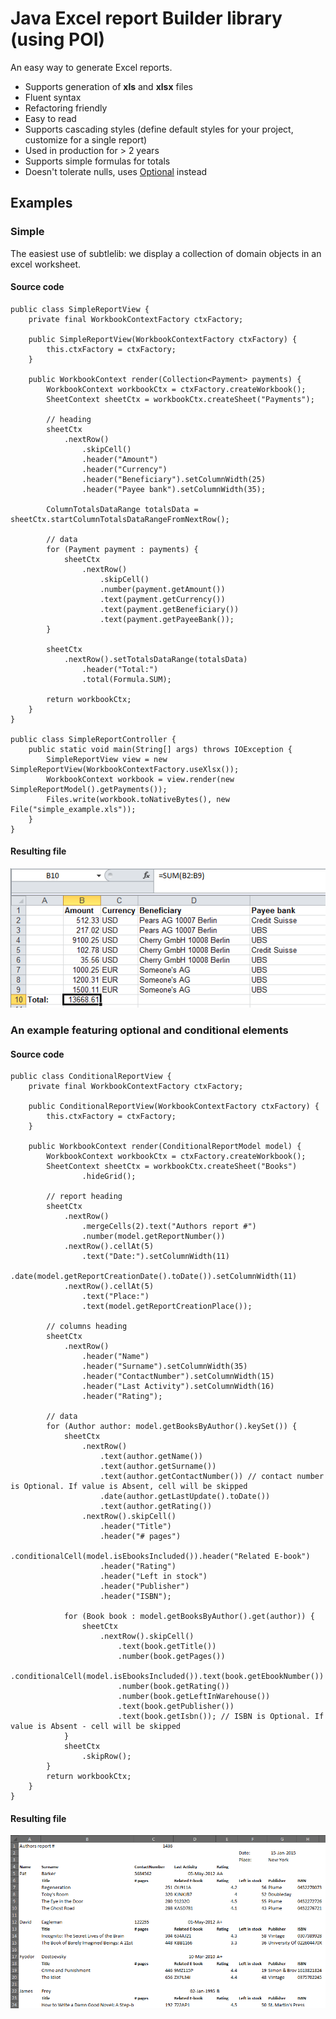 Java Excel report Builder library (using POI)
===

An easy way to generate Excel reports.
- Supports generation of **xls** and **xlsx** files
- Fluent syntax
- Refactoring friendly
- Easy to read
- Supports cascading styles (define default styles for your project, customize for a single report)
- Used in production for > 2 years
- Supports simple formulas for totals
- Doesn't tolerate nulls, uses [Optional](https://code.google.com/p/guava-libraries/wiki/UsingAndAvoidingNullExplained) instead

## Examples
### Simple
The easiest use of subtlelib: we display a collection of domain objects in an excel worksheet.

#### Source code
    public class SimpleReportView {
        private final WorkbookContextFactory ctxFactory;

        public SimpleReportView(WorkbookContextFactory ctxFactory) {
            this.ctxFactory = ctxFactory;
        }

        public WorkbookContext render(Collection<Payment> payments) {
            WorkbookContext workbookCtx = ctxFactory.createWorkbook();
            SheetContext sheetCtx = workbookCtx.createSheet("Payments");
    
            // heading
            sheetCtx
                .nextRow()
                    .skipCell()
                    .header("Amount")
                    .header("Currency")
                    .header("Beneficiary").setColumnWidth(25)
                    .header("Payee bank").setColumnWidth(35);
    
            ColumnTotalsDataRange totalsData = sheetCtx.startColumnTotalsDataRangeFromNextRow();
    
            // data
            for (Payment payment : payments) {
                sheetCtx
                    .nextRow()
                        .skipCell()
                        .number(payment.getAmount())
                        .text(payment.getCurrency())
                        .text(payment.getBeneficiary())
                        .text(payment.getPayeeBank());
            }
    
            sheetCtx
                .nextRow().setTotalsDataRange(totalsData)
                    .header("Total:")
                    .total(Formula.SUM);
    
            return workbookCtx;
        }
    }
    
    public class SimpleReportController {
        public static void main(String[] args) throws IOException {
            SimpleReportView view = new SimpleReportView(WorkbookContextFactory.useXlsx());
            WorkbookContext workbook = view.render(new SimpleReportModel().getPayments());
            Files.write(workbook.toNativeBytes(), new File("simple_example.xls"));
        }
    }
#### Resulting file    
![Simple example](/examples/images/example1.png)

### An example featuring optional and conditional elements
#### Source code
    public class ConditionalReportView {
        private final WorkbookContextFactory ctxFactory;

        public ConditionalReportView(WorkbookContextFactory ctxFactory) {
            this.ctxFactory = ctxFactory;
        }

        public WorkbookContext render(ConditionalReportModel model) {
            WorkbookContext workbookCtx = ctxFactory.createWorkbook();
            SheetContext sheetCtx = workbookCtx.createSheet("Books")
                    .hideGrid();

            // report heading
            sheetCtx
                .nextRow()
                    .mergeCells(2).text("Authors report #")
                    .number(model.getReportNumber())
                .nextRow().cellAt(5)
                    .text("Date:").setColumnWidth(11)
                    .date(model.getReportCreationDate().toDate()).setColumnWidth(11)
                .nextRow().cellAt(5)
                    .text("Place:")
                    .text(model.getReportCreationPlace());

            // columns heading
            sheetCtx
                .nextRow()
                    .header("Name")
                    .header("Surname").setColumnWidth(35)
                    .header("ContactNumber").setColumnWidth(15)
                    .header("Last Activity").setColumnWidth(16)
                    .header("Rating");

            // data
            for (Author author: model.getBooksByAuthor().keySet()) {
                sheetCtx
                    .nextRow()
                        .text(author.getName())
                        .text(author.getSurname())
                        .text(author.getContactNumber()) // contact number is Optional. If value is Absent, cell will be skipped
                        .date(author.getLastUpdate().toDate())
                        .text(author.getRating())
                    .nextRow().skipCell()
                        .header("Title")
                        .header("# pages")
                        .conditionalCell(model.isEbooksIncluded()).header("Related E-book")
                        .header("Rating")
                        .header("Left in stock")
                        .header("Publisher")
                        .header("ISBN");

                for (Book book : model.getBooksByAuthor().get(author)) {
                    sheetCtx
                        .nextRow().skipCell()
                            .text(book.getTitle())
                            .number(book.getPages())
                            .conditionalCell(model.isEbooksIncluded()).text(book.getEbookNumber())
                            .number(book.getRating())
                            .number(book.getLeftInWarehouse())
                            .text(book.getPublisher())
                            .text(book.getIsbn()); // ISBN is Optional. If value is Absent - cell will be skipped
                }
                sheetCtx
                    .skipRow();
            }
            return workbookCtx;
        }
    }

#### Resulting file

![Conditional example](/examples/images/example2.PNG)
